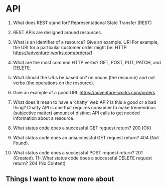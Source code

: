 # API

1. What does REST stand for?
Representational State Transfer (REST)
2. REST APIs are designed around resources.
3. What is an identifier of a resource? Give an example.
URI 
For example, the URI for a particular customer order might be:
HTTP
https://adventure-works.com/orders/1
4. What are the most common HTTP verbs?
 GET, POST, PUT, PATCH, and DELETE.
5. What should the URIs be based on?
 on nouns (the resource) and not verbs (the operations on the resource).
6. Give an example of a good URI.
https://adventure-works.com/orders
7. What does it mean to have a ‘chatty’ web API? Is this a good or a bad thing?
Chatty API is one that requires consumer to make tremendous (subjective matter) amount of distinct API calls to get needed information about a resource.

8. What status code does a successful GET request return?
 200 (OK)
9. What status code does an unsuccessful GET request return?
404 (Not Found).
10. What status code does a successful POST request return?
 201 (Created).
11-.What status code does a successful DELETE request return?
204 (No Content)

## Things I want to know more about